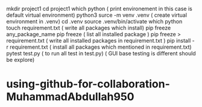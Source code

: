 mkdir project1
cd project1
which python ( print environement in this case is default virtual environment)
python3 surce -m venv .venv ( create virtual environment in .venv)
cd .venv
source .venv/bin/activate
which python
touch requirement.txt ( write all packages which install)
pip freeze any_package_name
pip freeze ( list all installed package )
pip freeze > requirement.txt ( write all installed packages in requirement.txt )
pip install -r requirement.txt ( install all packages which mentioned in requirement.txt)
pytest test.py ( to run all test in test.py)
( GUI base testing is different should be explore)
# using-github-for-collaboration-MuhammadAbdullah950
